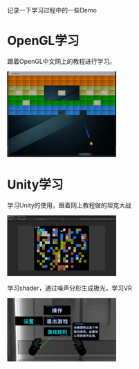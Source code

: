 记录一下学习过程中的一些Demo
# OpenGL学习
跟着OpenGL中文网上的教程进行学习。

<img src="https://github.com/lixiaozi11/ProjectDemo/blob/main/%E6%89%93%E6%96%B9%E5%9D%97.png" width="50%">

# Unity学习
学习Unity的使用，跟着网上教程做的坦克大战

<img src="https://github.com/lixiaozi11/ProjectDemo/blob/main/%E5%9D%A6%E5%85%8B.png" width="50%">

学习shader，通过噪声分形生成极光，学习VR

<img src="https://github.com/lixiaozi11/ProjectDemo/blob/main/VR.png" width="50%">
